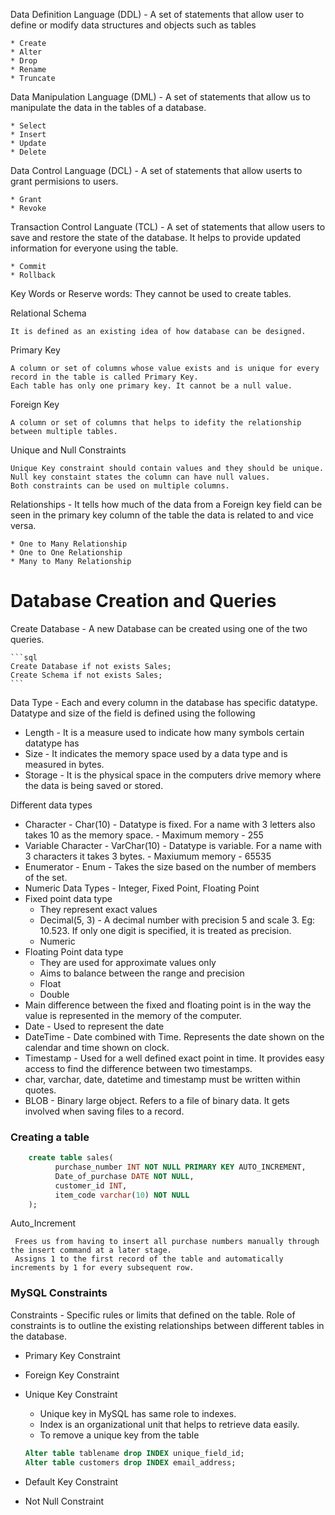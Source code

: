 Data Definition Language (DDL) - A set of statements that allow user to define or modify data structures and objects such as tables 

    * Create
    * Alter 
    * Drop
    * Rename
    * Truncate
    
Data Manipulation Language (DML) - A set of statements that allow us to manipulate the data in the tables of a database.

    * Select
    * Insert
    * Update
    * Delete
    
Data Control Language (DCL) - A set of statements that allow userts to grant permisions to users.

    * Grant
    * Revoke

Transaction Control Languate (TCL) - A set of statements that allow users to save and restore the state of the database. It helps to provide updated information for everyone using the table.

    * Commit 
    * Rollback 
 
Key Words or Reserve words: They cannot be used to create tables. 

Relational Schema

    It is defined as an existing idea of how database can be designed. 

Primary Key 
    
    A column or set of columns whose value exists and is unique for every record in the table is called Primary Key. 
    Each table has only one primary key. It cannot be a null value. 

Foreign Key

    A column or set of columns that helps to idefity the relationship between multiple tables. 

Unique and Null Constraints

    Unique Key constraint should contain values and they should be unique. 
    Null key constaint states the column can have null values.
    Both constraints can be used on multiple columns. 
    
Relationships - It tells how much of the data from a Foreign key field can be seen in the primary key column of the table the data is related to and vice versa.  

    * One to Many Relationship
    * One to One Relationship
    * Many to Many Relationship
    
# Database Creation and Queries

Create Database - A new Database can be created using one of the two queries. 

    ```sql
    Create Database if not exists Sales; 
    Create Schema if not exists Sales;
    ```
    
Data Type - Each and every column in the database has specific datatype. Datatype and size of the field is defined using the following
* Length - It is a measure used to indicate how many symbols certain datatype has
* Size - It indicates the memory space used by a data type and is measured in bytes. 
* Storage - It is the physical space in the computers drive memory where the data is being saved or stored. 

Different data types 
* Character - Char(10) - Datatype is fixed. For a name with 3 letters also takes 10 as the memory space. - Maximum memory - 255
* Variable Character - VarChar(10) - Datatype is variable. For a name with 3 characters it takes 3 bytes. - Maxiumum memory - 65535
* Enumerator - Enum - Takes the size based on the number of members of the set. 
* Numeric Data Types - Integer, Fixed Point, Floating Point 
* Fixed point data type
    * They represent exact values
    * Decimal(5, 3) - A decimal number with precision 5 and scale 3. Eg: 10.523. If only one digit is specified, it is treated as precision.
    * Numeric 
* Floating Point data type 
    * They are used for approximate values only
    * Aims to balance between the range and precision
    * Float 
    * Double
* Main difference between the fixed and floating point is in the way the value is represented in the memory of the computer. 
* Date - Used to represent the date 
* DateTime - Date combined with Time. Represents the date shown on the calendar and time shown on clock.
* Timestamp - Used for a well defined exact point in time. It provides easy access to find the difference between two timestamps.
* char, varchar, date, datetime and timestamp must be written within quotes. 
* BLOB - Binary large object. Refers to a file of binary data. It gets involved when saving files to a record.

### Creating a table 

```sql 
    create table sales(
          purchase_number INT NOT NULL PRIMARY KEY AUTO_INCREMENT,
          Date_of_purchase DATE NOT NULL,
          customer_id INT,
          item_code varchar(10) NOT NULL
    );
```
Auto_Increment 
        
     Frees us from having to insert all purchase numbers manually through the insert command at a later stage. 
     Assigns 1 to the first record of the table and automatically increments by 1 for every subsequent row. 
     
### MySQL Constraints

Constraints - Specific rules or limits that defined on the table. Role of constraints is to outline the existing relationships between different tables in the database.

  * Primary Key Constraint 
  * Foreign Key Constraint 
  * Unique Key Constraint 
      * Unique key in MySQL has same role to indexes. 
      * Index is an organizational unit that helps to retrieve data easily.
      * To remove a unique key from the table 

      ```sql
      Alter table tablename drop INDEX unique_field_id;
      Alter table customers drop INDEX email_address;
      ```
  * Default Key Constraint
  * Not Null Constraint 
     



    
